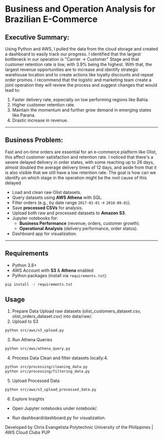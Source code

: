 # Business and Operation Analysis for Brazilian E-Commerce 
## Executive Summary:

Using Python and AWS, I pulled the data from the cloud storage and created a dashboard to easily track our progress. I identified that the largest bottleneck in our operation is "Carrier -> Customer" Stage and that customer retention rate is low, with 3.9% being the highest. With that, the largest revenue opportunities are to increase and identify strategic warehouse location and to create actions like loyalty discounts and repeat order promos. I recommend that the logistic and marketing team create a joint operation they will review the process and suggest changes that would lead to:

1. Faster delivery rate, especially on low performing regions like Bahia.
2. Higher customer retention rate.
3. Maintain the momentum and further grow demand in emerging states like Parana.
4. Drastic increase in revenue.

---
## Business Problem:

Fast and on-time orders are essential for an e-commerce platform like Olist, this affect customer satisfaction and retention rate. I noticed that there's a severe delayed delivery in order states, with some reaching up to 26 days, almost doubled the average delivery times of 12 days, and aside from that it is also visible that we still have a low retention rate. The goal is how can we identify on which stage in the operation might be the root cause of this delayed 

- Load and clean raw Olist datasets.
- Query datasets using **AWS Athena** with SQL.
- Filter orders (e.g., by date range `2017-01-01` → `2018-09-01`).
- Save **processed CSVs** for analysis.
- Upload both raw and processed datasets to **Amazon S3**.
- Jupyter notebooks for:
  - **Business Performance** (revenue, orders, customer growth).
  - **Operational Analysis** (delivery performance, order status).
- Dashboard app for visualization.

---

## Requirements

- Python 3.8+
- AWS Account with **S3** & **Athena** enabled
- Python packages (install via `requirements.txt`):

```bash
pip install -r requirements.txt
```

## Usage
1. Prepare Data
Upload raw datasets (olist_customers_dataset.csv, olist_orders_dataset.csv) into data/raw/.
2. Upload to S3
```bash
python src/aws/s3_upload.py
```
3. Run Athena Queries
```bash
python src/aws/athena_query.py
```
4. Process Data
Clean and filter datasets locally:4. 
```bash
python src/processing/cleaning_data.py
python src/processing/filtering_data.py
```
5. Upload Processed Data
```bash
python src/aws/s3_upload_processed_data.py
```
6. Explore Insights

- Open Jupyter notebooks under notebook/.

- Run dashboard/dashboard.py for visualization.


Developed by Chris Evangelista
Polytechnic University of the Philippines | AWS Cloud Clubs PUP
